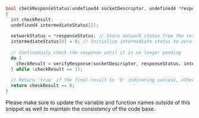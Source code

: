 ```c
bool checkResponseStatus(undefined4 socketDescriptor, undefined4 *responseStatus, undefined4 responseSize)
{
  int checkResult;
  undefined4 intermediateStatus[2];
  
  networkStatus = *responseStatus; // Store network status from the response
  intermediateStatus[0] = 0; // Initialize intermediate status to zero
  
  // Continuously check the response until it is no longer pending
  do {
    checkResult = verifyResponse(socketDescriptor, responseStatus, intermediateStatus, responseSize);
  } while (checkResult == 1);
  
  // Return 'true' if the final result is '0' indicating success, otherwise 'false'
  return checkResult == 0;
}
```

Please make sure to update the variable and function names outside of this snippet as well to maintain the consistency of the code base.